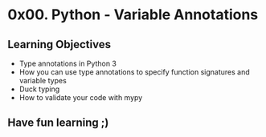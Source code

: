 # 0x00. Python - Variable Annotations
## Learning Objectives
* Type annotations in Python 3
* How you can use type annotations to specify function signatures and variable types
* Duck typing
* How to validate your code with mypy
## Have fun learning ;)
